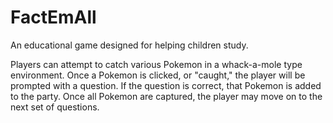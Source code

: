 # FactEmAll
An educational game designed for helping children study. 

Players can attempt to catch various Pokemon in a whack-a-mole type environment. Once a Pokemon is clicked,
or "caught," the player will be prompted with a question. If the question is correct, that Pokemon is added to 
the party. Once all Pokemon are captured, the player may move on to the next set of questions.
